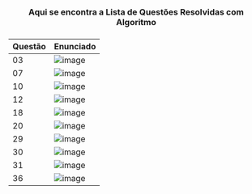 

<h3 align = center> Aqui se encontra a Lista de Questões Resolvidas com Algoritmo <h3 align = center>

| Questão | Enunciado |
| --- | --- |
| 03 | ![image](https://user-images.githubusercontent.com/128996657/233856591-00cec898-e6e2-4f58-9aa4-6e93f33cc2c6.png) |
| 07 | ![image](https://user-images.githubusercontent.com/128996657/233856609-6ab815f0-db29-4371-a78a-a0b417fa78d4.png) |
| 10 | ![image](https://user-images.githubusercontent.com/128996657/233856624-11b8ce41-d393-4cd3-86b1-a9a37e5f3fae.png) |
| 12 | ![image](https://user-images.githubusercontent.com/128996657/233856637-f446b806-67f5-449d-9d54-c886504a1b83.png) |
| 18 | ![image](https://user-images.githubusercontent.com/128996657/233856656-15e17a47-e215-4001-9aae-5fd94ca0a0a4.png) |
| 20 | ![image](https://user-images.githubusercontent.com/128996657/233856675-ac895947-5f45-4910-b2ac-60725d797861.png) |
| 29 | ![image](https://user-images.githubusercontent.com/128996657/233856698-5618372d-6a69-46b1-9cb0-cf2c67ab5a03.png) |
| 30 | ![image](https://user-images.githubusercontent.com/128996657/233856709-ead4f0a4-b7b9-47ea-99d0-d3f91515034b.png) |
| 31 | ![image](https://user-images.githubusercontent.com/128996657/233856723-66631483-c2ce-41ac-8b61-1c94bdea2a72.png) |
| 36 | ![image](https://user-images.githubusercontent.com/128996657/233856739-b2b43706-7675-4c0d-b9e6-fa8f9c422d0f.png) |
